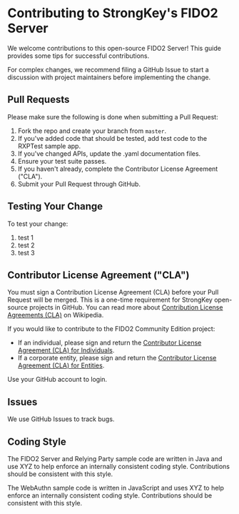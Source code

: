 # Contributing to StrongKey's FIDO2 Server

We welcome contributions to this open-source FIDO2 Server! This guide provides some tips for successful contributions.

For complex changes, we recommend filing a GitHub Issue to start a discussion with project maintainers before implementing the change.

## Pull Requests

Please make sure the following is done when submitting a Pull Request:

1. Fork the repo and create your branch from `master`.
2. If you've added code that should be tested, add test code to the RXPTest sample app.
3. If you've changed APIs, update the .yaml documentation files.
4. Ensure your test suite passes.
5. If you haven't already, complete the Contributor License Agreement ("CLA").
6. Submit your Pull Request through GitHub.

## Testing Your Change

To test your change:
1. test 1
2. test 2
3. test 3

## Contributor License Agreement ("CLA")

You must sign a Contribution License Agreement (CLA) before your Pull Request will be merged. This is a one-time requirement for StrongKey open-source projects in GitHub. You can read more about [Contribution License Agreements (CLA)](https://en.wikipedia.org/wiki/Contributor_License_Agreement) on Wikipedia.

If you would like to contribute to the FIDO2 Community Edition project:

* If an individual, please sign and return the [Contributor License Agreement (CLA) for Individuals](https://github.com/StrongKey/FIDO-Server/blob/fido/FIDO2%20Community%20Edition%20Server%20by%20StrongKey-Individual.pdf).
* If a corporate entity, please sign and return the [Contributor License Agreement (CLA) for Entities](https://github.com/StrongKey/FIDO-Server/blob/fido/FIDO2%20Community%20Edition%20Server%20by%20StrongKey-Entity.pdf).

Use your GitHub account to login.

## Issues

We use GitHub Issues to track bugs.

## Coding Style

The FIDO2 Server and Relying Party sample code are written in Java and use XYZ to help enforce an internally consistent coding style. Contributions should be consistent with this style.

The WebAuthn sample code is written in JavaScript and uses XYZ to help enforce an internally consistent coding style. Contributions should be consistent with this style.
